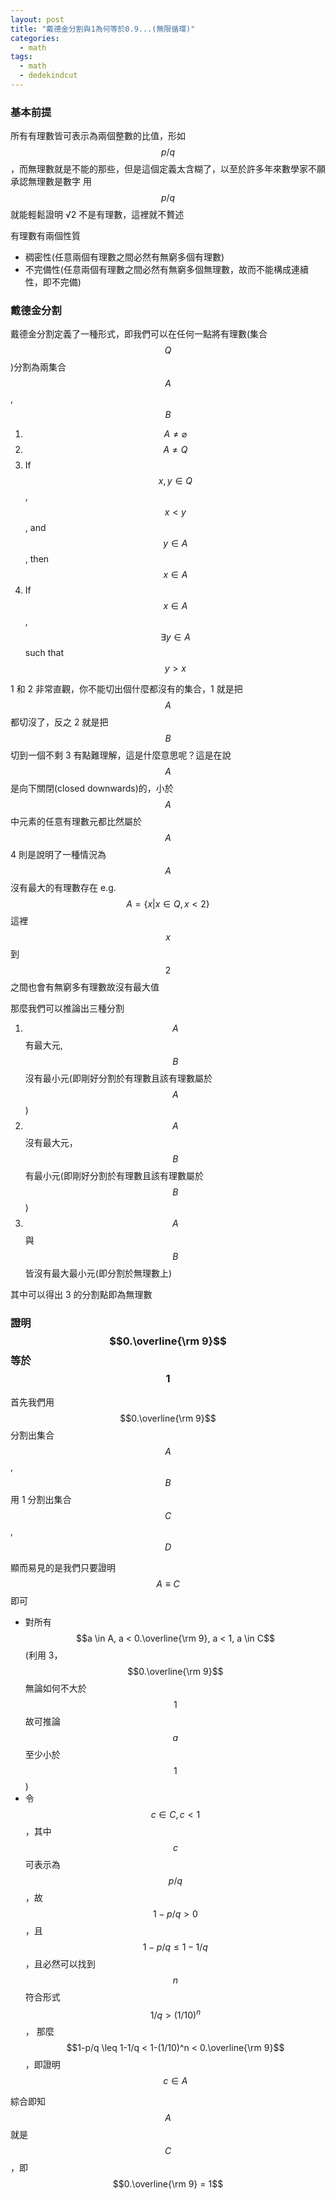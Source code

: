```yaml
---
layout: post
title: "戴德金分割與1為何等於0.9...(無限循環)"
categories:
  - math
tags:
  - math
  - dedekindcut
---
```


### 基本前提

所有有理數皆可表示為兩個整數的比值，形如 $$p/q$$ ，而無理數就是不能的那些，但是這個定義太含糊了，以至於許多年來數學家不願承認無理數是數字
用 $$p/q$$ 就能輕鬆證明 √2 不是有理數，這裡就不贅述

有理數有兩個性質

- 稠密性(任意兩個有理數之間必然有無窮多個有理數)
- 不完備性(任意兩個有理數之間必然有無窮多個無理數，故而不能構成連續性，即不完備)

### 戴德金分割

戴德金分割定義了一種形式，即我們可以在任何一點將有理數(集合 $$Q$$)分割為兩集合 $$A$$, $$B$$

1. $$A \ne \varnothing$$
2. $$A \ne Q$$
3. If $$x, y \in Q$$, $$x < y$$, and $$y \in A$$, then $$x ∈ A$$
4. If $$x \in A$$, $$\exists y \in A$$ such that $$y > x$$

1 和 2 非常直觀，你不能切出個什麼都沒有的集合，1 就是把 $$A$$ 都切沒了，反之 2 就是把 $$B$$ 切到一個不剩
3 有點難理解，這是什麼意思呢？這是在說 $$A$$ 是向下關閉(closed downwards)的，小於 $$A$$ 中元素的任意有理數元都比然屬於 $$A$$
4 則是說明了一種情況為 $$A$$ 沒有最大的有理數存在 e.g. $$A = \{x | x \in Q, x < 2\}$$ 這裡 $$x$$ 到 $$2$$ 之間也會有無窮多有理數故沒有最大值

那麼我們可以推論出三種分割

1. $$A$$ 有最大元, $$B$$ 沒有最小元(即剛好分割於有理數且該有理數屬於 $$A$$)
2. $$A$$ 沒有最大元，$$B$$ 有最小元(即剛好分割於有理數且該有理數屬於 $$B$$)
3. $$A$$ 與 $$B$$ 皆沒有最大最小元(即分割於無理數上)

其中可以得出 3 的分割點即為無理數

### 證明 $$0.\overline{\rm 9}$$ 等於 $$1$$

首先我們用 $$0.\overline{\rm 9}$$ 分割出集合 $$A$$, $$B$$
用 1 分割出集合 $$C$$, $$D$$

顯而易見的是我們只要證明 $$A \equiv C$$ 即可

- 對所有 $$a \in A, a < 0.\overline{\rm 9}, a < 1, a \in C$$ (利用 3，$$0.\overline{\rm 9}$$ 無論如何不大於 $$1$$ 故可推論 $$a$$ 至少小於 $$1$$)
- 令 $$c \in C, c < 1$$，其中 $$c$$ 可表示為 $$p/q$$，故 $$1-p/q > 0$$，且 $$1-p/q \leq 1-1/q$$，且必然可以找到 $$n$$ 符合形式 $$1/q > (1/10)^n$$，
  那麼 $$1-p/q \leq 1-1/q < 1-(1/10)^n < 0.\overline{\rm 9}$$，即證明 $$c \in A$$

綜合即知 $$A$$ 就是 $$C$$，即 $$0.\overline{\rm 9} = 1$$

